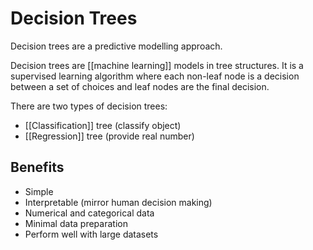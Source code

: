 # Decision Trees
Decision trees are a predictive modelling approach.

Decision trees are [[machine learning]] models in tree structures. 
It is a supervised learning algorithm where each non-leaf node is a decision between a set of choices and leaf nodes are the final decision.

There are two types of decision trees:
- [[Classification]] tree (classify object)
- [[Regression]] tree (provide real number)

## Benefits
- Simple
- Interpretable (mirror human decision making)
- Numerical and categorical data
- Minimal data preparation
- Perform well with large datasets